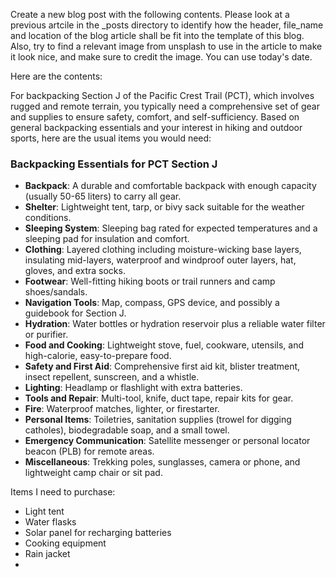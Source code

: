 Create a new blog post with the following contents. Please look at a previous artcile in the _posts directory to identify how the header, file_name and location of the blog article shall be fit into the template of this blog.
Also, try to find a relevant image from unsplash to use in the article to make it look nice, and make sure to credit the image. You can use today's date.

Here are the contents: 

For backpacking Section J of the Pacific Crest Trail (PCT), which involves rugged and remote terrain, you typically need a comprehensive set of gear and supplies to ensure safety, comfort, and self-sufficiency. Based on general backpacking essentials and your interest in hiking and outdoor sports, here are the usual items you would need:

### Backpacking Essentials for PCT Section J

- **Backpack**: A durable and comfortable backpack with enough capacity (usually 50-65 liters) to carry all gear.
- **Shelter**: Lightweight tent, tarp, or bivy sack suitable for the weather conditions.
- **Sleeping System**: Sleeping bag rated for expected temperatures and a sleeping pad for insulation and comfort.
- **Clothing**: Layered clothing including moisture-wicking base layers, insulating mid-layers, waterproof and windproof outer layers, hat, gloves, and extra socks.
- **Footwear**: Well-fitting hiking boots or trail runners and camp shoes/sandals.
- **Navigation Tools**: Map, compass, GPS device, and possibly a guidebook for Section J.
- **Hydration**: Water bottles or hydration reservoir plus a reliable water filter or purifier.
- **Food and Cooking**: Lightweight stove, fuel, cookware, utensils, and high-calorie, easy-to-prepare food.
- **Safety and First Aid**: Comprehensive first aid kit, blister treatment, insect repellent, sunscreen, and a whistle.
- **Lighting**: Headlamp or flashlight with extra batteries.
- **Tools and Repair**: Multi-tool, knife, duct tape, repair kits for gear.
- **Fire**: Waterproof matches, lighter, or firestarter.
- **Personal Items**: Toiletries, sanitation supplies (trowel for digging catholes), biodegradable soap, and a small towel.
- **Emergency Communication**: Satellite messenger or personal locator beacon (PLB) for remote areas.
- **Miscellaneous**: Trekking poles, sunglasses, camera or phone, and lightweight camp chair or sit pad.

Items I need to purchase:
- Light tent
- Water flasks
- Solar panel for recharging batteries
- Cooking equipment
- Rain jacket
- 

